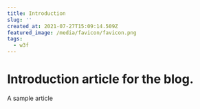```yaml
---
title: Introduction
slug: ''
created_at: 2021-07-27T15:09:14.509Z
featured_image: /media/favicon/favicon.png
tags:
  - w3f
---
```

# Introduction article for the blog.

A sample article
